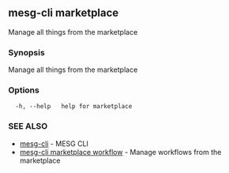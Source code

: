 ## mesg-cli marketplace

Manage all things from the marketplace

### Synopsis

Manage all things from the marketplace

### Options

```
  -h, --help   help for marketplace
```

### SEE ALSO

* [mesg-cli](mesg-cli.md)	 - MESG CLI
* [mesg-cli marketplace workflow](mesg-cli_marketplace_workflow.md)	 - Manage workflows from the marketplace


